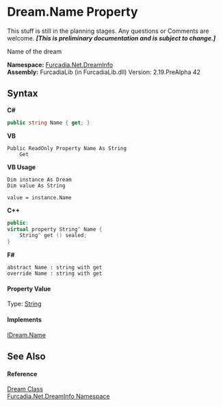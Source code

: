 # Dream.Name Property 
This stuff is still in the planning stages. Any questions or Comments are welcome. _**\[This is preliminary documentation and is subject to change.\]**_

Name of the dream

**Namespace:**&nbsp;<a href="N_Furcadia_Net_DreamInfo">Furcadia.Net.DreamInfo</a><br />**Assembly:**&nbsp;FurcadiaLib (in FurcadiaLib.dll) Version: 2.19.PreAlpha 42

## Syntax

**C#**<br />
``` C#
public string Name { get; }
```

**VB**<br />
``` VB
Public ReadOnly Property Name As String
	Get
```

**VB Usage**<br />
``` VB Usage
Dim instance As Dream
Dim value As String

value = instance.Name

```

**C++**<br />
``` C++
public:
virtual property String^ Name {
	String^ get () sealed;
}
```

**F#**<br />
``` F#
abstract Name : string with get
override Name : string with get
```


#### Property Value
Type: <a href="http://msdn2.microsoft.com/en-us/library/s1wwdcbf" target="_blank">String</a>

#### Implements
<a href="P_Furcadia_Net_DreamInfo_IDream_Name">IDream.Name</a><br />

## See Also


#### Reference
<a href="T_Furcadia_Net_DreamInfo_Dream">Dream Class</a><br /><a href="N_Furcadia_Net_DreamInfo">Furcadia.Net.DreamInfo Namespace</a><br />